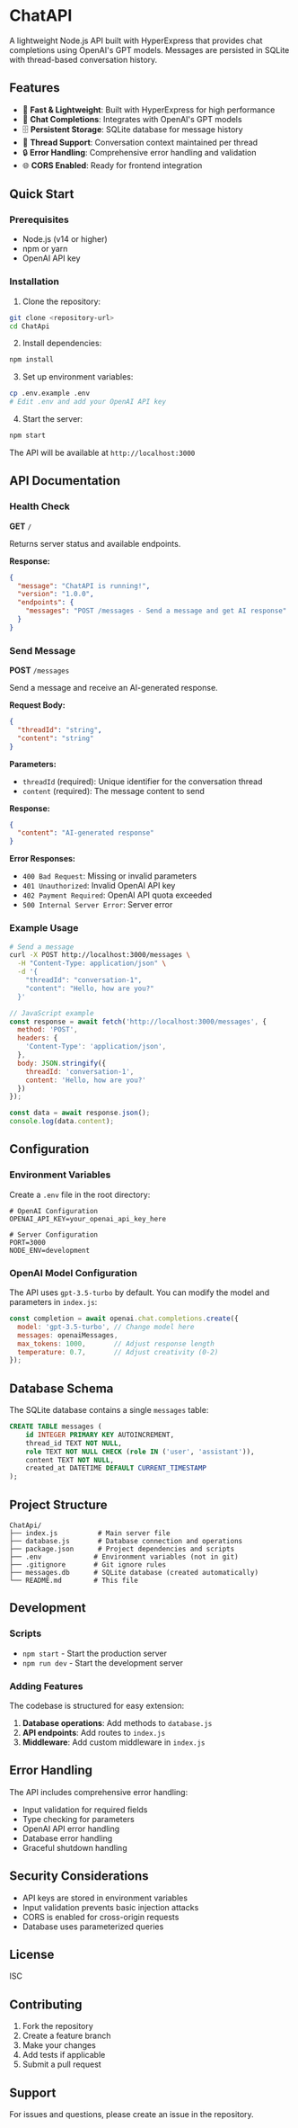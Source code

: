 # ChatAPI

A lightweight Node.js API built with HyperExpress that provides chat completions using OpenAI's GPT models. Messages are persisted in SQLite with thread-based conversation history.

## Features

- 🚀 **Fast & Lightweight**: Built with HyperExpress for high performance
- 💬 **Chat Completions**: Integrates with OpenAI's GPT models
- 🗄️ **Persistent Storage**: SQLite database for message history
- 🧵 **Thread Support**: Conversation context maintained per thread
- 🔒 **Error Handling**: Comprehensive error handling and validation
- 🌐 **CORS Enabled**: Ready for frontend integration

## Quick Start

### Prerequisites

- Node.js (v14 or higher)
- npm or yarn
- OpenAI API key

### Installation

1. Clone the repository:
```bash
git clone <repository-url>
cd ChatApi
```

2. Install dependencies:
```bash
npm install
```

3. Set up environment variables:
```bash
cp .env.example .env
# Edit .env and add your OpenAI API key
```

4. Start the server:
```bash
npm start
```

The API will be available at `http://localhost:3000`

## API Documentation

### Health Check

**GET** `/`

Returns server status and available endpoints.

**Response:**
```json
{
  "message": "ChatAPI is running!",
  "version": "1.0.0",
  "endpoints": {
    "messages": "POST /messages - Send a message and get AI response"
  }
}
```

### Send Message

**POST** `/messages`

Send a message and receive an AI-generated response.

**Request Body:**
```json
{
  "threadId": "string",
  "content": "string"
}
```

**Parameters:**
- `threadId` (required): Unique identifier for the conversation thread
- `content` (required): The message content to send

**Response:**
```json
{
  "content": "AI-generated response"
}
```

**Error Responses:**

- `400 Bad Request`: Missing or invalid parameters
- `401 Unauthorized`: Invalid OpenAI API key
- `402 Payment Required`: OpenAI API quota exceeded
- `500 Internal Server Error`: Server error

### Example Usage

```bash
# Send a message
curl -X POST http://localhost:3000/messages \
  -H "Content-Type: application/json" \
  -d '{
    "threadId": "conversation-1",
    "content": "Hello, how are you?"
  }'
```

```javascript
// JavaScript example
const response = await fetch('http://localhost:3000/messages', {
  method: 'POST',
  headers: {
    'Content-Type': 'application/json',
  },
  body: JSON.stringify({
    threadId: 'conversation-1',
    content: 'Hello, how are you?'
  })
});

const data = await response.json();
console.log(data.content);
```

## Configuration

### Environment Variables

Create a `.env` file in the root directory:

```env
# OpenAI Configuration
OPENAI_API_KEY=your_openai_api_key_here

# Server Configuration
PORT=3000
NODE_ENV=development
```

### OpenAI Model Configuration

The API uses `gpt-3.5-turbo` by default. You can modify the model and parameters in `index.js`:

```javascript
const completion = await openai.chat.completions.create({
  model: 'gpt-3.5-turbo', // Change model here
  messages: openaiMessages,
  max_tokens: 1000,       // Adjust response length
  temperature: 0.7,       // Adjust creativity (0-2)
});
```

## Database Schema

The SQLite database contains a single `messages` table:

```sql
CREATE TABLE messages (
    id INTEGER PRIMARY KEY AUTOINCREMENT,
    thread_id TEXT NOT NULL,
    role TEXT NOT NULL CHECK (role IN ('user', 'assistant')),
    content TEXT NOT NULL,
    created_at DATETIME DEFAULT CURRENT_TIMESTAMP
);
```

## Project Structure

```
ChatApi/
├── index.js          # Main server file
├── database.js       # Database connection and operations
├── package.json      # Project dependencies and scripts
├── .env             # Environment variables (not in git)
├── .gitignore       # Git ignore rules
├── messages.db      # SQLite database (created automatically)
└── README.md        # This file
```

## Development

### Scripts

- `npm start` - Start the production server
- `npm run dev` - Start the development server

### Adding Features

The codebase is structured for easy extension:

1. **Database operations**: Add methods to `database.js`
2. **API endpoints**: Add routes to `index.js`
3. **Middleware**: Add custom middleware in `index.js`

## Error Handling

The API includes comprehensive error handling:

- Input validation for required fields
- Type checking for parameters
- OpenAI API error handling
- Database error handling
- Graceful shutdown handling

## Security Considerations

- API keys are stored in environment variables
- Input validation prevents basic injection attacks
- CORS is enabled for cross-origin requests
- Database uses parameterized queries

## License

ISC

## Contributing

1. Fork the repository
2. Create a feature branch
3. Make your changes
4. Add tests if applicable
5. Submit a pull request

## Support

For issues and questions, please create an issue in the repository.
